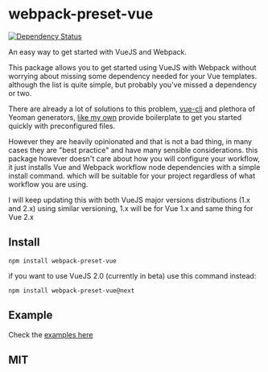 # webpack-preset-vue
[![Dependency Status](https://dependencyci.com/github/logaretm/webpack-preset-vue/badge)](https://dependencyci.com/github/logaretm/webpack-preset-vue)

An easy way to get started with VueJS and Webpack.

This package allows you to get started using VueJS with Webpack without worrying about missing some dependency needed for your Vue templates. although the list is quite simple, but probably you've missed a dependency or two.

There are already a lot of solutions to this problem, [vue-cli](https://github.com/vuejs/vue-cli) and plethora of Yeoman generators, [like my own](https://github.com/logaretm/generator-webpack-vue) provide boilerplate to get you started quickly with preconfigured files.

However they are heavily opinionated and that is not a bad thing, in many cases they are "best practice" and have many sensible considerations. this package however doesn't care about how you will configure your workflow, it just installs Vue and Webpack workflow node dependencies with a simple install command. which will be suitable for your project regardless of what workflow you are using.

I will keep updating this with both VueJS major versions distributions (1.x and 2.x) using similar versioning, 1.x will be for Vue 1.x and same thing for Vue 2.x

## Install

`npm install webpack-preset-vue`

if you want to use VueJS 2.0 (currently in beta) use this command instead:

`npm install webpack-preset-vue@next`

## Example

Check the [examples here](examples/README.md)

## MIT
